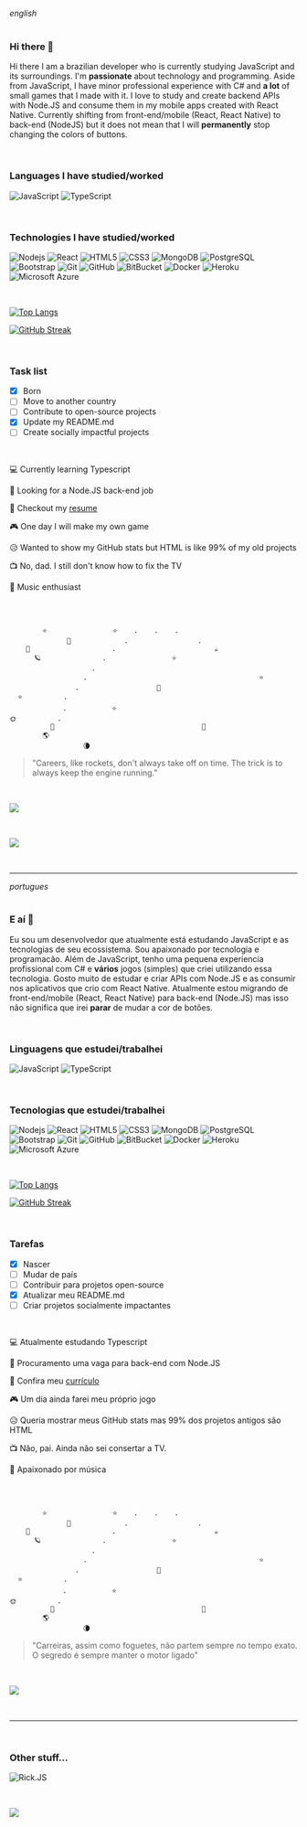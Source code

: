 _english_
<br>
<br>

### Hi there 👋

<!-- I'm a developer who is currently studying and working with **JavaScript**. I also have some experience with C# due to my last jobs.
At my free time I like to create apps (using **React Native**) & games (using **C#**).
Here you will see some of my personal projects. Most of them aren't 100% done because as I do them at my free time I always tend to skip to a different challenge. -->

Hi there
I am a brazilian developer who is currently studying JavaScript and its surroundings. I'm **passionate** about technology and programming.
Aside from JavaScript, I have minor professional experience with C# and **a lot** of small games that I made with it.
I love to study and create backend APIs with Node.JS and consume them in my mobile apps created with React Native.
Currently shifting from front-end/mobile (React, React Native) to back-end (NodeJS) but it does not mean that I will **permanently** stop changing the colors of buttons.

<br>

### Languages I have studied/worked

![JavaScript](https://img.shields.io/badge/-JavaScript-black?style=flat-square&logo=javascript)
![TypeScript](https://img.shields.io/badge/-TypeScript-007ACC?style=flat-square&logo=typescript)

<br>

### Technologies I have studied/worked

![Nodejs](https://img.shields.io/badge/-Nodejs-black?style=flat-square&logo=Node.js)
![React](https://img.shields.io/badge/-React-black?style=flat-square&logo=react)
![HTML5](https://img.shields.io/badge/-HTML5-E34F26?style=flat-square&logo=html5&logoColor=white)
![CSS3](https://img.shields.io/badge/-CSS3-1572B6?style=flat-square&logo=css3)
![MongoDB](https://img.shields.io/badge/-MongoDB-black?style=flat-square&logo=mongodb)
![PostgreSQL](https://img.shields.io/badge/-PostgreSQL-336791?style=flat-square&logo=postgresql)
![Bootstrap](https://img.shields.io/badge/-Bootstrap-563D7C?style=flat-square&logo=bootstrap)
![Git](https://img.shields.io/badge/-Git-black?style=flat-square&logo=git)
![GitHub](https://img.shields.io/badge/-GitHub-181717?style=flat-square&logo=github)
![BitBucket](https://img.shields.io/badge/-BitBucket-darkblue?style=flat-square&logo=bitbucket)
![Docker](https://img.shields.io/badge/-Docker-black?style=flat-square&logo=docker)
![Heroku](https://img.shields.io/badge/-Heroku-430098?style=flat-square&logo=heroku)
![Microsoft Azure](https://img.shields.io/badge/Microsoft%20Azure-232F7E?style=flat-square&logo=microsoft-azure)

<br>

[![Top Langs](https://github-readme-stats.vercel.app/api/top-langs/?username=anuraghazra&layout=compact&theme=dracula)](https://github.com/anuraghazra/github-readme-stats)

[![GitHub Streak](https://github-readme-streak-stats.herokuapp.com/?user=lliuti&theme=dracula)](https://git.io/streak-stats)

  <br>

### Task list

- [x] Born
- [ ] Move to another country
- [ ] Contribute to open-source projects
- [x] Update my README.md
- [ ] Create socially impactful projects

<br>

💻 Currently learning Typescript

👀 Looking for a Node.JS back-end job

📝 Checkout my [resume](https://drive.google.com/file/d/1pdkxJD5MY1zVQWqOkr8OIZwOAVW24EcD/view?usp=sharing)

🎮 One day I will make my own game

😥 Wanted to show my GitHub stats but HTML is like 99% of my old projects

📺 No, dad. I still don't know how to fix the TV

🎹 Music enthusiast

<!-- [![Top Langs](https://github-readme-stats.vercel.app/api/top-langs/?username=lliuti&layout=compact&theme=dracula)](https://github.com/lliuti/github-readme-stats)

![lliuti's GitHub stats](https://github-readme-stats.vercel.app/api?username=lliuti&show_icons=true&theme=dracula&hide=contribs) -->

<br>

```

        ⭐                ⭐    .    .    .
              🌟             .                 .
    🌠                    .                        ☕
      🪐               .                ⭐
                    .
                  .                                          ⭐
                .                   🌟
  ⭐          .
             .           ⭐
🌞          .
          🚀                                    🌌
        🌎
                  🌘

```

> "Careers, like rockets, don't always take off on time. The trick is to always keep the engine running."

<br>

![](https://media1.giphy.com/media/tTc43DeTm2kkJTrI2G/giphy.gif?cid=790b7611331251b552f45ad4f4e6a01398884487a0204a4a&rid=giphy.gif&ct=g)

<br>

![](https://visitor-badge.laobi.icu/badge?page_id=lliuti.lliuti)

<br>

---

_portugues_
<br>
<br>

### E aí 👋

<!-- Eu sou um desenvolvedor que atualmente está estudando e trabalhando com **JavaScript**. Também tenho experiência com C# devido a meus últimos empregos.
No meu tempo livre gosto de criar aplicativos (utilizando **React Native**) & jogos (utilizando **C#**).
Aqui você vai encontrar alguns dos meus projetos pessoais. A maioria deles não está 100% terminado porque como os faço no meu tempo livre, costumo partir para um novo desafio. -->

Eu sou um desenvolvedor que atualmente está estudando JavaScript e as tecnologias de seu ecossistema. Sou apaixonado por tecnologia e programacão. Além de JavaScript, tenho uma pequena experiencia profissional com C# e **vários** jogos (simples) que criei utilizando essa tecnologia. Gosto muito de estudar e criar APIs com Node.JS e as consumir nos aplicativos que crio com React Native.
Atualmente estou migrando de front-end/mobile (React, React Native) para back-end (Node.JS) mas isso não significa que irei **parar** de mudar a cor de botões.

<br>

### Linguagens que estudei/trabalhei

![JavaScript](https://img.shields.io/badge/-JavaScript-black?style=flat-square&logo=javascript)
![TypeScript](https://img.shields.io/badge/-TypeScript-007ACC?style=flat-square&logo=typescript)

<br>

### Tecnologias que estudei/trabalhei

![Nodejs](https://img.shields.io/badge/-Nodejs-black?style=flat-square&logo=Node.js)
![React](https://img.shields.io/badge/-React-black?style=flat-square&logo=react)
![HTML5](https://img.shields.io/badge/-HTML5-E34F26?style=flat-square&logo=html5&logoColor=white)
![CSS3](https://img.shields.io/badge/-CSS3-1572B6?style=flat-square&logo=css3)
![MongoDB](https://img.shields.io/badge/-MongoDB-black?style=flat-square&logo=mongodb)
![PostgreSQL](https://img.shields.io/badge/-PostgreSQL-336791?style=flat-square&logo=postgresql)
![Bootstrap](https://img.shields.io/badge/-Bootstrap-563D7C?style=flat-square&logo=bootstrap)
![Git](https://img.shields.io/badge/-Git-black?style=flat-square&logo=git)
![GitHub](https://img.shields.io/badge/-GitHub-181717?style=flat-square&logo=github)
![BitBucket](https://img.shields.io/badge/-BitBucket-darkblue?style=flat-square&logo=bitbucket)
![Docker](https://img.shields.io/badge/-Docker-black?style=flat-square&logo=docker)
![Heroku](https://img.shields.io/badge/-Heroku-430098?style=flat-square&logo=heroku)
![Microsoft Azure](https://img.shields.io/badge/Microsoft%20Azure-232F7E?style=flat-square&logo=microsoft-azure)

  <br>

[![Top Langs](https://github-readme-stats.vercel.app/api/top-langs/?username=anuraghazra&layout=compact&theme=dracula)](https://github.com/anuraghazra/github-readme-stats)

[![GitHub Streak](https://github-readme-streak-stats.herokuapp.com/?user=lliuti&theme=dracula)](https://git.io/streak-stats)

  <br>

### Tarefas

- [x] Nascer
- [ ] Mudar de país
- [ ] Contribuir para projetos open-source
- [x] Atualizar meu README.md
- [ ] Criar projetos socialmente impactantes

<br>

💻 Atualmente estudando Typescript

👀 Procuramento uma vaga para back-end com Node.JS

📝 Confira meu [currículo](https://drive.google.com/file/d/1pdkxJD5MY1zVQWqOkr8OIZwOAVW24EcD/view?usp=sharing)

🎮 Um dia ainda farei meu próprio jogo

😥 Queria mostrar meus GitHub stats mas 99% dos projetos antigos são HTML

📺 Não, pai. Ainda não sei consertar a TV.

🎹 Apaixonado por música

<br>

```

        ⭐                ⭐    .    .    .
              🌟             .                 .
    🌠                    .                        ☕
      🪐               .                ⭐
                    .
                  .                                          ⭐
                .                   🌟
  ⭐          .
             .           ⭐
🌞          .
          🚀                                    🌌
        🌎
                  🌘

```

> "Carreiras, assim como foguetes, não partem sempre no tempo exato. O segredo é sempre manter o motor ligado"

<br>

![](https://media0.giphy.com/media/efTCy9loCBqne/giphy.gif?cid=ecf05e478bq5wrigij4piwawci1cvq04c7p2l5spkg6xg3ql&rid=giphy.gif&ct=g)

<!-- [![Top Langs](https://github-readme-stats.vercel.app/api/top-langs/?username=lliuti&layout=compact&theme=dracula)](https://github.com/lliuti/github-readme-stats)

![lliuti's GitHub stats](https://github-readme-stats.vercel.app/api?username=lliuti&show_icons=true&theme=dracula&hide=contribs) -->

<!--
**lliuti/lliuti** is a ✨ _special_ ✨ repository because its `README.md` (this file) appears on your GitHub profile.
Here are some ideas to get you started:
- 🔭 I’m currently working on ...
- 🌱 I’m currently learning ...
- 👯 I’m looking to collaborate on ...
- 🤔 I’m looking for help with ...
- 💬 Ask me about ...
- 📫 How to reach me: ...
- 😄 Pronouns: ...
- ⚡ Fun fact: ...
-->

<br>

---

<br>

### Other stuff...

![Rick.JS](https://i.pinimg.com/564x/60/c1/4a/60c14a43fb4745795b3b358868517e79.jpg)

<br>

![](https://visitor-badge.laobi.icu/badge?page_id=lliuti.lliuti)
